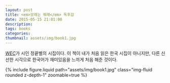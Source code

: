 ```yaml
---
layout: post
title: <em>모래는 뭐래</em> 독후감
date: 2015-05-15 21:01:00
description: 
tags: books
categories: 
thumbnail: assets/img/book1.jpg
---
```


<p align="justify">
   <a href="https://www.changbi.com/BookDetail?bookid=4199"><em>WEC</em></a>가 시인 정끝별의 시집이다. 이 책이 내가 처음 읽은 한국 시집이 아니지만, 다른 신선한 시각으로 한국어가 재미있음을 느끼게 처음 해준 것이다.
</p>

<div>
  {% include figure.liquid path="assets/img/book1.jpg" class="img-fluid rounded z-depth-1" zoomable=true %}
</div>
